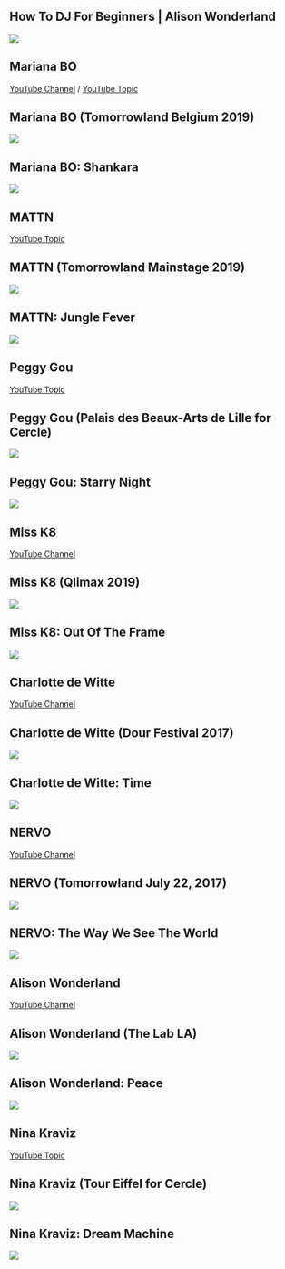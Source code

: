 How To DJ For Beginners | Alison Wonderland
-------------------------------------------

[![](/image/yid-rzg8OPPKVdM.jpg)](https://www.youtube.com/watch?v=rzg8OPPKVdM)

Mariana BO
----------

[YouTube Channel](https://www.youtube.com/channel/UCXBxS3vJZmrKUTOmjG0XnKQ) / [YouTube Topic](https://www.youtube.com/channel/UC7orAmV1JD-j-cIxOW7gi3w)

Mariana BO (Tomorrowland Belgium 2019)
--------------------------------------

[![](/image/yid-dQRARRAhRLc.jpg)](https://www.youtube.com/watch?v=dQRARRAhRLc)

Mariana BO: Shankara
--------------------

[![](/image/yid-V7-JQcNm8W0.jpg)](https://www.youtube.com/watch?v=V7-JQcNm8W0)

MATTN
-----

[YouTube Topic](https://www.youtube.com/channel/UCojmPu73tS_5hcxUOoCtHjw)

MATTN (Tomorrowland Mainstage 2019)
-----------------------------------

[![](/image/yid-ksqBDYwqkHA.jpg)](https://www.youtube.com/watch?v=ksqBDYwqkHA)

MATTN: Jungle Fever
-------------------

[![](/image/yid-F18eozyUKoM.jpg)](https://www.youtube.com/watch?v=F18eozyUKoM)

Peggy Gou
---------

[YouTube Topic](https://www.youtube.com/channel/UConl7T_sh6sQCwYe8WrQNbQ)

Peggy Gou (Palais des Beaux-Arts de Lille for Cercle)
-----------------------------------------------------

[![](/image/yid--UOMvxh4MYU.jpg)](https://www.youtube.com/watch?v=-UOMvxh4MYU)

Peggy Gou: Starry Night
-----------------------

[![](/image/yid-r_wwmmo6UGY.jpg)](https://www.youtube.com/watch?v=r_wwmmo6UGY)

Miss K8
-------

[YouTube Channel](https://www.youtube.com/channel/UC9QwEZj-KBlYzW3hbsgwS-Q)

Miss K8 (Qlimax 2019)
---------------------

[![](/image/yid-Z0N1i7LwXXE.jpg)](https://www.youtube.com/watch?v=Z0N1i7LwXXE)

Miss K8: Out Of The Frame
-------------------------

[![](/image/yid-k9sC2RcFsQg.jpg)](https://www.youtube.com/watch?v=k9sC2RcFsQg)

Charlotte de Witte
------------------

[YouTube Channel](https://www.youtube.com/channel/UC-yOW3e6zBSo1JwLXq46Suw)

Charlotte de Witte (Dour Festival 2017)
---------------------------------------

[![](/image/yid-AtZxg-OC5ho.jpg)](https://www.youtube.com/watch?v=AtZxg-OC5ho)

Charlotte de Witte: Time
------------------------

[![](/image/yid-qNWQ5TGujVI.jpg)](https://www.youtube.com/watch?v=qNWQ5TGujVI)

NERVO
-----

[YouTube Channel](https://www.youtube.com/channel/UCPIq_wSB6DYBtoee4KqSZnw)

NERVO (Tomorrowland July 22, 2017)
----------------------------------

[![](/image/yid-_m9OgQkdVqQ.jpg)](https://www.youtube.com/watch?v=_m9OgQkdVqQ)

NERVO: The Way We See The World
-------------------------------

[![](/image/yid-rTOMpaOd31g.jpg)](https://www.youtube.com/watch?v=rTOMpaOd31g)

Alison Wonderland
-----------------

[YouTube Channel](https://www.youtube.com/channel/UCB6R4ceqzkFiNX6FjDNzuKw)

Alison Wonderland (The Lab LA)
------------------------------

[![](/image/yid-HIXwkduDI3w.jpg)](https://www.youtube.com/watch?v=HIXwkduDI3w)

Alison Wonderland: Peace
------------------------

[![](/image/yid-KbGV1KEXds4.jpg)](https://www.youtube.com/watch?v=KbGV1KEXds4)

Nina Kraviz
-----------

[YouTube Topic](https://www.youtube.com/channel/UCF6lav85ybIK3Umon9oI-dw)

Nina Kraviz (Tour Eiffel for Cercle)
------------------------------------

[![](/image/yid-oFvqo1dil7M.jpg)](https://www.youtube.com/watch?v=oFvqo1dil7M)

Nina Kraviz: Dream Machine
--------------------------

[![](/image/yid-JDJRg8sowP4.jpg)](https://www.youtube.com/watch?v=JDJRg8sowP4)